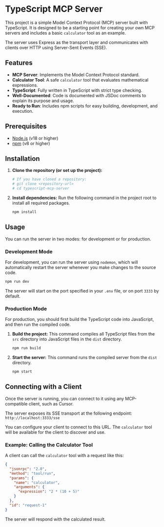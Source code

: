 # TypeScript MCP Server

This project is a simple Model Context Protocol (MCP) server built with TypeScript. It is designed to be a starting point for creating your own MCP servers and includes a basic `calculator` tool as an example.

The server uses Express as the transport layer and communicates with clients over HTTP using Server-Sent Events (SSE).

## Features

- **MCP Server**: Implements the Model Context Protocol standard.
- **Calculator Tool**: A safe `calculator` tool that evaluates mathematical expressions.
- **TypeScript**: Fully written in TypeScript with strict type checking.
- **Well-Documented**: Code is documented with JSDoc comments to explain its purpose and usage.
- **Ready to Run**: Includes npm scripts for easy building, development, and execution.

## Prerequisites

- [Node.js](https://nodejs.org/) (v18 or higher)
- [npm](https://www.npmjs.com/) (v8 or higher)

## Installation

1.  **Clone the repository (or set up the project):**
    ```bash
    # If you have cloned a repository:
    # git clone <repository-url>
    # cd typescript-mcp-server
    ```

2.  **Install dependencies:**
    Run the following command in the project root to install all required packages.
    ```bash
    npm install
    ```

## Usage

You can run the server in two modes: for development or for production.

### Development Mode

For development, you can run the server using `nodemon`, which will automatically restart the server whenever you make changes to the source code.

```bash
npm run dev
```

The server will start on the port specified in your `.env` file, or on port `3333` by default.

### Production Mode

For production, you should first build the TypeScript code into JavaScript, and then run the compiled code.

1.  **Build the project:**
    This command compiles all TypeScript files from the `src` directory into JavaScript files in the `dist` directory.
    ```bash
    npm run build
    ```

2.  **Start the server:**
    This command runs the compiled server from the `dist` directory.
    ```bash
    npm start
    ```

## Connecting with a Client

Once the server is running, you can connect to it using any MCP-compatible client, such as Cursor.

The server exposes its SSE transport at the following endpoint:
`http://localhost:3333/sse`

You can configure your client to connect to this URL. The `calculator` tool will be available for the client to discover and use.

### Example: Calling the Calculator Tool

A client can call the `calculator` tool with a request like this:

```json
{
  "jsonrpc": "2.0",
  "method": "tool/run",
  "params": {
    "name": "calculator",
    "arguments": {
      "expression": "2 * (10 + 5)"
    }
  },
  "id": "request-1"
}
```

The server will respond with the calculated result. 